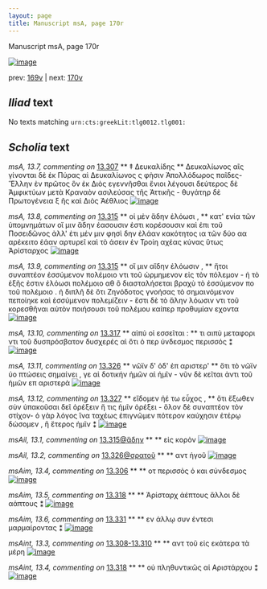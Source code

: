 ```yaml
---
layout: page
title: Manuscript msA, page 170r
---
```


Manuscript msA, page 170r

[![image](http://www.homermultitext.org/iipsrv?OBJ=IIP,1.0&FIF=/project/homer/pyramidal/deepzoom/hmt/vaimg/2017a/VA170RN_0341.tif&WID=100&CVT=JPEG)](http://www.homermultitext.org/ict2/?urn=urn:cite2:hmt:vaimg.2017a:VA170RN_0341)

prev:  [169v](../169v) | next:  [170v](../170v)

## *Iliad* text

No texts matching `urn:cts:greekLit:tlg0012.tlg001:`

## *Scholia* text

*msA, 13.7, commenting on* [13.307](#13.307)  <a id="msA_13.7"/> **													 ‡ Δευκαλίδης 													 												** 													 														 Δευκαλίωνος αῖς γίνονται δὲ ἐκ Πύρας αὶ Δευκαλίωνος ς φὴσιν Ἀπολλόδωρος 														 															 															 παῖδες- Ἕλλην ὲν πρῶτος ὃν ἐκ Διὸς εγεννῆσθαι ἔνιοι λέγουσι δεύτερος δὲ Ἀμφικτύων μετὰ Κραναὸν ασιλεύσας τῆς Ἀττικῆς - θυγάτηρ δὲ Πρωτογένεια ξ ῆς καὶ Διὸς 																 Ἀέθλιος 															 														 													 												[![image](http://www.homermultitext.org/iipsrv?OBJ=IIP,1.0&FIF=/project/homer/pyramidal/deepzoom/hmt/vaimg/2017a/VA170RN_0341.tif&RGN=0.1415,0.08299,0.6507,0.05104&WID=1000&CVT=JPEG)](http://www.homermultitext.org/ict2/?urn=urn:cite2:hmt:vaimg.2017a:VA170RN_0341@0.1415,0.08299,0.6507,0.05104)

*msA, 13.8, commenting on* [13.315](#13.315)  <a id="msA_13.8"/> **													 οἱ μὲν ἅδην ἑλόωσι , 												** 													 κατ' ενία τῶν ὑπομνημάτων οἴ μιν ἄδην ἑασουσιν ἐστι κορέσουσιν καὶ ἐπι τοῦ Ποσειδῶνος 														 															 															 ἀλλ' ἐτι μέν μιν φησὶ δην ἐλάαν κακότητος 														 ια τῶν δύο αα αρέκειτο ἑάαν αρτυρεῖ καὶ τὸ 															 															 άσειν ἐν Τροίη αχέας κύνας 														 ὕτως Ἀρίσταρχος 													 												[![image](http://www.homermultitext.org/iipsrv?OBJ=IIP,1.0&FIF=/project/homer/pyramidal/deepzoom/hmt/vaimg/2017a/VA170RN_0341.tif&RGN=0.5949,0.3747,0.1793,0.09046&WID=1000&CVT=JPEG)](http://www.homermultitext.org/ict2/?urn=urn:cite2:hmt:vaimg.2017a:VA170RN_0341@0.5949,0.3747,0.1793,0.09046)

*msA, 13.9, commenting on* [13.315](#13.315)  <a id="msA_13.9"/> **													 οἵ μιν αἵδην ἐλόωσιν , 												** 													 ἤτοι συναπτέον ἐσσύμενον πολέμοιο ντι τοῦ ὡρμημενον εἰς τὸν πόλεμον - ἠ τὸ 														ἑξῆς ἐστιν ἐλόωσι πολέμοιο αθ ὃ διασταλήσεται βραχὺ τὸ ἐσσύμενον πο τοῦ 															 πολέμοιο . ἡ διπλῆ δὲ ὅτι Ζηνόδοτος γνοήσας τὸ σημαινόμενον πεποίηκε καὶ 															ἐσσύμενον πολεμίζειν - ἔστι δὲ τὸ 															 ἅλην λόωσιν ντι τοῦ κορεσθῆναι αὐτὸν ποιήσουσι τοῦ πολέμου καίπερ προθυμίαν 															εχοντα 													 												[![image](http://www.homermultitext.org/iipsrv?OBJ=IIP,1.0&FIF=/project/homer/pyramidal/deepzoom/hmt/vaimg/2017a/VA170RN_0341.tif&RGN=0.5917,0.4584,0.1881,0.1237&WID=1000&CVT=JPEG)](http://www.homermultitext.org/ict2/?urn=urn:cite2:hmt:vaimg.2017a:VA170RN_0341@0.5917,0.4584,0.1881,0.1237)

*msA, 13.10, commenting on* [13.317](#13.317)  <a id="msA_13.10"/> **													 αἱπύ οἱ εσσεῖται : 												** 													 τι αιπὺ μεταφορι ντι τοῦ δυσπρόσβατον 														 δυσχερές αὶ ὅτι ὁ περ ύνδεσμος περισσός ⁑ 												[![image](http://www.homermultitext.org/iipsrv?OBJ=IIP,1.0&FIF=/project/homer/pyramidal/deepzoom/hmt/vaimg/2017a/VA170RN_0341.tif&RGN=0.5882,0.5757,0.1855,0.04039&WID=1000&CVT=JPEG)](http://www.homermultitext.org/ict2/?urn=urn:cite2:hmt:vaimg.2017a:VA170RN_0341@0.5882,0.5757,0.1855,0.04039)

*msA, 13.11, commenting on* [13.326](#13.326)  <a id="msA_13.11"/> **													 νῶϊν δ' ὁδ' ἐπ αριστερ' 												** 													 ὅτι τὸ νῶϊν ύο πτώσεις σημαίνει , γε αὶ δοτικήν ἡμῶν αὶ ἡμῖν - νῦν δὲ κεῖται ἀντι τοῦ ἡμῶν επ αριστερὰ 														 													 												[![image](http://www.homermultitext.org/iipsrv?OBJ=IIP,1.0&FIF=/project/homer/pyramidal/deepzoom/hmt/vaimg/2017a/VA170RN_0341.tif&RGN=0.6135,0.6118,0.1568,0.04910&WID=1000&CVT=JPEG)](http://www.homermultitext.org/ict2/?urn=urn:cite2:hmt:vaimg.2017a:VA170RN_0341@0.6135,0.6118,0.1568,0.04910)

*msA, 13.12, commenting on* [13.327](#13.327)  <a id="msA_13.12"/> **													 εἴδομεν ἠέ τω εὖχος , 												** 													 ὅτι ἔξωθεν σὺν ὑπακοῦσαι δεῖ ὀρέξειν 														 ἥ τις ἡμῖν ὀρέξει - ὅλον δὲ συναπτέον τὸν στίχον- ὁ γὰρ λόγος ἵνα ταχέως ἐπιγνῶμεν 														πότερον καύχησιν ἑτέρῳ δώσομεν , ἢ ἕτερος ἡμῖν ⁑ 												[![image](http://www.homermultitext.org/iipsrv?OBJ=IIP,1.0&FIF=/project/homer/pyramidal/deepzoom/hmt/vaimg/2017a/VA170RN_0341.tif&RGN=0.5411,0.6560,0.2299,0.07344&WID=1000&CVT=JPEG)](http://www.homermultitext.org/ict2/?urn=urn:cite2:hmt:vaimg.2017a:VA170RN_0341@0.5411,0.6560,0.2299,0.07344)

*msAil, 13.1, commenting on* [13.315@ἅδην](#13.315@ἅδην)  <a id="msAil_13.1"/> **							 						** 							 εἰς κορὸν 						[![image](http://www.homermultitext.org/iipsrv?OBJ=IIP,1.0&FIF=/project/homer/pyramidal/deepzoom/hmt/vaimg/2017a/VA170RN_0341.tif&RGN=0.2515,0.3693,0.04108,0.01591&WID=1000&CVT=JPEG)](http://www.homermultitext.org/ict2/?urn=urn:cite2:hmt:vaimg.2017a:VA170RN_0341@0.2515,0.3693,0.04108,0.01591)

*msAil, 13.2, commenting on* [13.326@σρατοῦ](#13.326@σρατοῦ)  <a id="msAil_13.2"/> **							 						** 							 αντ 								 ἡγοῦ 						[![image](http://www.homermultitext.org/iipsrv?OBJ=IIP,1.0&FIF=/project/homer/pyramidal/deepzoom/hmt/vaimg/2017a/VA170RN_0341.tif&RGN=0.3742,0.5639,0.03998,0.01494&WID=1000&CVT=JPEG)](http://www.homermultitext.org/ict2/?urn=urn:cite2:hmt:vaimg.2017a:VA170RN_0341@0.3742,0.5639,0.03998,0.01494)

*msAim, 13.4, commenting on* [13.306](#13.306)  <a id="msAim_13.4"/> **							 						** 							 								 οτ περισσὸς ὁ και σύνδεσμος 						[![image](http://www.homermultitext.org/iipsrv?OBJ=IIP,1.0&FIF=/project/homer/pyramidal/deepzoom/hmt/vaimg/2017a/VA170RN_0341.tif&RGN=0.5925,0.2059,0.06448,0.02172&WID=1000&CVT=JPEG)](http://www.homermultitext.org/ict2/?urn=urn:cite2:hmt:vaimg.2017a:VA170RN_0341@0.5925,0.2059,0.06448,0.02172)

*msAim, 13.5, commenting on* [13.318](#13.318)  <a id="msAim_13.5"/> **							 						** 							 Ἀρίσταρχ 								 ἀέπτους ἄλλοι δὲ αάπτους ⁑ 						[![image](http://www.homermultitext.org/iipsrv?OBJ=IIP,1.0&FIF=/project/homer/pyramidal/deepzoom/hmt/vaimg/2017a/VA170RN_0341.tif&RGN=0.5663,0.4116,0.03850,0.05062&WID=1000&CVT=JPEG)](http://www.homermultitext.org/ict2/?urn=urn:cite2:hmt:vaimg.2017a:VA170RN_0341@0.5663,0.4116,0.03850,0.05062)

*msAim, 13.6, commenting on* [13.331](#13.331)  <a id="msAim_13.6"/> **							 						** 							 εν άλλῳ συν έντεσι μαρμαίροντας ⁑ 						[![image](http://www.homermultitext.org/iipsrv?OBJ=IIP,1.0&FIF=/project/homer/pyramidal/deepzoom/hmt/vaimg/2017a/VA170RN_0341.tif&RGN=0.5660,0.6618,0.05011,0.04232&WID=1000&CVT=JPEG)](http://www.homermultitext.org/ict2/?urn=urn:cite2:hmt:vaimg.2017a:VA170RN_0341@0.5660,0.6618,0.05011,0.04232)

*msAint, 13.3, commenting on* [13.308-13.310](#13.308-13.310)  <a id="msAint_13.3"/> **							 						** 							 								 αντ τοῦ εἰς εκάτερα τὰ μέρη 							 						[![image](http://www.homermultitext.org/iipsrv?OBJ=IIP,1.0&FIF=/project/homer/pyramidal/deepzoom/hmt/vaimg/2017a/VA170RN_0341.tif&RGN=0.1057,0.2837,0.05766,0.02725&WID=1000&CVT=JPEG)](http://www.homermultitext.org/ict2/?urn=urn:cite2:hmt:vaimg.2017a:VA170RN_0341@0.1057,0.2837,0.05766,0.02725)

*msAint, 13.4, commenting on* [13.318](#13.318)  <a id="msAint_13.4"/> **							 						** 							 οὑ πληθυντικῶς αἱ Αριστάρχου ⁑ 						[![image](http://www.homermultitext.org/iipsrv?OBJ=IIP,1.0&FIF=/project/homer/pyramidal/deepzoom/hmt/vaimg/2017a/VA170RN_0341.tif&RGN=0.1024,0.4155,0.05803,0.02780&WID=1000&CVT=JPEG)](http://www.homermultitext.org/ict2/?urn=urn:cite2:hmt:vaimg.2017a:VA170RN_0341@0.1024,0.4155,0.05803,0.02780)